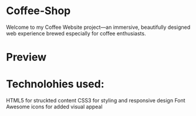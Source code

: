 # Coffee-Shop

Welcome to my Coffee Website project—an immersive, beautifully designed web experience brewed especially for coffee enthusiasts.

# Preview




# Technolohies used:

HTML5 for struckted content
CSS3 for styling and responsive design
Font Awesome icons for added visual appeal

